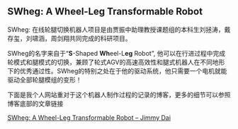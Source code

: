 ## SWheg: A Wheel-Leg Transformable Robot

SWheg: 在线轮腿切换机器人项目是由贾振中助理教授课题组的本科生刘拯涛，戴存玺，刘啸涵，周剑翔共同完成的科研项目。

SWheg的名字来自于“**S**-Shaped **Wh**eel-L**eg** Robot”, 他可以在行进过程中完成轮模式和腿模式的切换，兼顾了轮式AGV的高速高效性和腿式机器人在不同地形下的优秀通过性。SWheg的特别之处在于他的驱动系统，他只需要一个电机就能驱动全部轮腿模组的变形！

下面是我个人网站重对于这个机器人制作过程的记录的博客，更多的细节可以参照博客底部的文章链接

[SWheg: A Wheel-Leg Transformable Robot – Jimmy Dai](https://jimmydai.xyz/?p=428)
